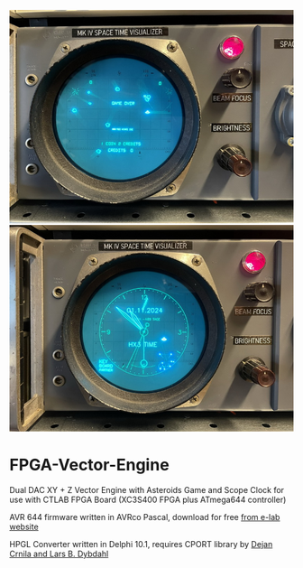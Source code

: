 ![GitHub Logo](https://github.com/keyboardpartner/FPGA-Vector-Engine/blob/main/ast_clk_1.jpg)
![GitHub Logo](https://github.com/keyboardpartner/FPGA-Vector-Engine/blob/main/ast_clk_2.jpg)

# FPGA-Vector-Engine

Dual DAC XY + Z Vector Engine with Asteroids Game and Scope Clock for use with CTLAB FPGA Board (XC3S400 FPGA plus ATmega644 controller)

AVR 644 firmware written in AVRco Pascal, download for free [from e-lab website](https://www.e-lab.de/downloads/AVRco/rev4/index.html)

HPGL Converter written in Delphi 10.1, requires CPORT library by [Dejan Crnila and Lars B. Dybdahl](https://sourceforge.net/projects/comport/)
